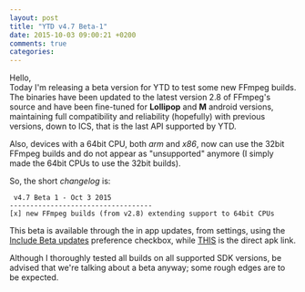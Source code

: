 ```yaml
---
layout: post
title: "YTD v4.7 Beta-1"
date: 2015-10-03 09:00:21 +0200
comments: true
categories: 
---
```

Hello,    
Today I'm releasing a beta version for YTD to test some new FFmpeg builds. The binaries have been updated to the latest version 2.8 of FFmpeg's source and have been fine-tuned for **Lollipop** and **M** android versions, maintaining full compatibility and reliability (hopefully) with previous versions, down to ICS, that is the last API supported by YTD. 

Also, devices with a 64bit CPU, both *arm* and *x86*, now can use the 32bit FFmpeg builds and do not appear as "unsupported" anymore (I simply made the 64bit CPUs to use the 32bit builds).

So, the short *changelog* is:

     v4.7 Beta 1 - Oct 3 2015
    -----------------------------------
    [x] new FFmpeg builds (from v2.8) extending support to 64bit CPUs

This beta is available through the in app updates, from settings, using the [Include Beta updates](http://dentex.github.io/blog/2014-07-15/new-beta-program-again/) preference checkbox, while [THIS](http://dentex.github.io/files/apk/beta/dentex.youtube.downloader_v4.7-beta-1.apk) is the direct apk link.

Although I thoroughly tested all builds on all supported SDK versions, be advised that we're talking about a beta anyway; some rough edges are to be expected.
